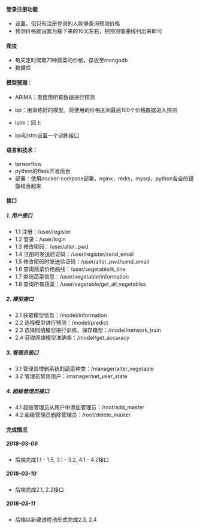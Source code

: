 #### 登录注册功能

- 设置，但只有注册登录的人能够查询预测价格
- 预测价格就设置为接下来的10天左右，把预测值曲线列出来即可

#### 爬虫

- 每天定时爬取71种蔬菜的价格，存放至mongodb
- 数据库

#### 模型预测：

- ARIMA：直接用所有数据进行预测
- bp：用训练好的模型，将使用的价格区间最后100个价格数据进入预测
- lstm：同上

- bp和lstm设置一个训练接口

#### 语言和技术：

- tensorflow
- python的flask开发后台
- 部署：使用docker-compose部署，nginx，redis，mysql，python各自的镜像结合起来

#### 接口

##### 1. 用户接口

- 1.1 注册：/user/register
- 1.2 登录：/user/login
- 1.3 修改密码：/user/alter_pwd
- 1.4 注册时发送验证码：/user/register/send_email
- 1.5 修改密码时发送验证码：/user/alter_pwd/send_email
- 1.6 查询蔬菜价格曲线：/user/vegetable/k_line
- 1.7 查询蔬菜信息：/user/vegetable/information
- 1.8 查询所有蔬菜：/user/vegetable/get_all_vegetables

##### 2. 模型接口

- 2.1 获取模型信息：/model/information
- 2.2 选择模型进行预测：/model/predict
- 2.3 选择网络模型进行训练，保存模型：/model/network_train
- 2.4 获取网络模型准确率：/model/get_accuracy


##### 3. 管理员接口

- 3.1 管理员增删系统的蔬菜种类：/manager/alter_vegetable
- 3.2 管理员禁用用户：/manager/set_user_state

##### 4. 超级管理员接口

- 4.1 超级管理员从用户中添加管理员：/root/add_master
- 4.2 超级管理员删除管理员：/root/delete_master

#### 完成情况

##### 2018-03-09

- 后端完成1.1 - 1.5, 3.1 - 3.2, 4.1 - 4.2接口

##### 2018-03-10

- 后端完成2.1, 2.2接口

##### 2018-03-11

- 后端以新建进程池形式完成2.3, 2.4